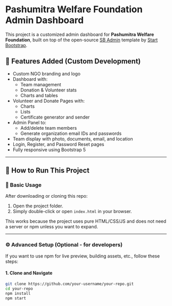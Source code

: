 # Pashumitra Welfare Foundation Admin Dashboard

This project is a customized admin dashboard for **Pashumitra Welfare Foundation**, built on top of the open-source [SB Admin](https://startbootstrap.com/template/sb-admin/) template by [Start Bootstrap](https://startbootstrap.com/).

## 🌟 Features Added (Custom Development)

- Custom NGO branding and logo
- Dashboard with:
  - Team management
  - Donation & Volunteer stats
  - Charts and tables
- Volunteer and Donate Pages with:
  - Charts
  - Lists
  - Certificate generator and sender
- Admin Panel to:
  - Add/delete team members
  - Generate organization email IDs and passwords
- Team display with photo, documents, email, and location
- Login, Register, and Password Reset pages
- Fully responsive using Bootstrap 5

---

## 🚀 How to Run This Project

### 🔧 Basic Usage

After downloading or cloning this repo:

1. Open the project folder.
2. Simply double-click or open `index.html` in your browser.

This works because the project uses pure HTML/CSS/JS and does not need a server or npm unless you want to expand.

---

### ⚙️ Advanced Setup (Optional - for developers)

If you want to use npm for live preview, building assets, etc., follow these steps:

#### 1. Clone and Navigate
```bash
git clone https://github.com/your-username/your-repo.git
cd your-repo
npm install
npm start
